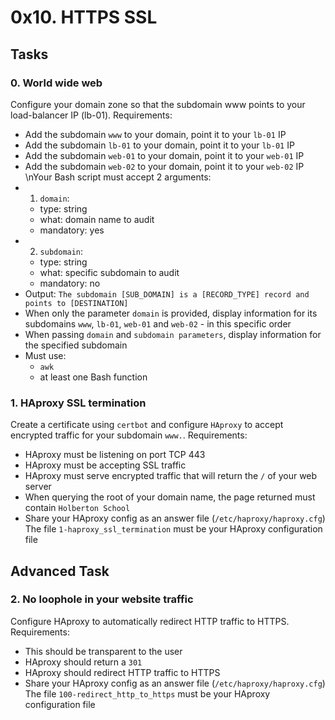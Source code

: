 # 0x10. HTTPS SSL

## Tasks

### 0. World wide web
Configure your domain zone so that the subdomain www points to your load-balancer IP (lb-01).
Requirements:
- Add the subdomain `www` to your domain, point it to your `lb-01` IP
- Add the subdomain `lb-01` to your domain, point it to your `lb-01` IP
- Add the subdomain `web-01` to your domain, point it to your `web-01` IP
- Add the subdomain `web-02` to your domain, point it to your `web-02` IP
\nYour Bash script must accept 2 arguments:
- 1. `domain`:
    - type: string
    - what: domain name to audit
    - mandatory: yes
- 2. `subdomain`:
    - type: string
    - what: specific subdomain to audit
    - mandatory: no
- Output: `The subdomain [SUB_DOMAIN] is a [RECORD_TYPE] record and points to [DESTINATION]`
- When only the parameter `domain` is provided, display information for its subdomains `www`, `lb-01`, `web-01` and `web-02` - in this specific order
- When passing `domain` and `subdomain parameters`, display information for the specified subdomain
- Must use:
     - `awk`
     - at least one Bash function

### 1. HAproxy SSL termination
Create a certificate using `certbot` and configure `HAproxy` to accept encrypted traffic for your subdomain `www.`.
Requirements:
- HAproxy must be listening on port TCP 443
- HAproxy must be accepting SSL traffic
- HAproxy must serve encrypted traffic that will return the `/` of your web server
- When querying the root of your domain name, the page returned must contain `Holberton School`
- Share your HAproxy config as an answer file (`/etc/haproxy/haproxy.cfg`)
The file `1-haproxy_ssl_termination` must be your HAproxy configuration file

## Advanced Task

### 2. No loophole in your website traffic
Configure HAproxy to automatically redirect HTTP traffic to HTTPS.
Requirements:
- This should be transparent to the user
- HAproxy should return a `301`
- HAproxy should redirect HTTP traffic to HTTPS
- Share your HAproxy config as an answer file (`/etc/haproxy/haproxy.cfg`)
The file `100-redirect_http_to_https` must be your HAproxy configuration file
